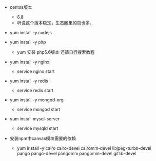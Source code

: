 * centos版本
    - 6.8
    - 听说这个版本稳定，生态圈里的包也多。

* yum install -y nodejs

* yum install -y php
    - yum 安装 php5.6版本 还请自行搜索教程

* yum install -y nginx
    - service nginx start

* yum install -y redis
    - service redis start

* yum install -y mongod-org
    - service mongod start

* yum install mysql-server
    - service mysqld start

* 安装npm中canvas模块需要的依赖
    - yum install -y cairo cairo-devel cairomm-devel libjpeg-turbo-devel pango pango-devel pangomm pangomm-devel giflib-devel
